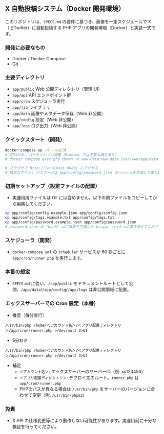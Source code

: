 ## X 自動投稿システム（Docker 開発環境）

このリポジトリは、`SPECS.md` の要件に基づき、画像を一定スケジュールで X（旧Twitter）に自動投稿する PHP アプリの開発環境（Docker）と実装一式です。

### 開発に必要なもの
- Docker / Docker Compose
- Git

### 主要ディレクトリ
- `app/public` Web 公開ディレクトリ（管理 UI）
- `app/api` API エンドポイント群
- `app/cron` スケジューラ実行
- `app/lib` ライブラリ
- `app/data` 画像やメタデータ保存（Web 非公開）
- `app/config` 設定（Web 非公開）
- `app/logs` ログ出力（Web 非公開）

### クイックスタート（開発）
```bash
docker compose up -d --build
# 初回のみ: パーミッション調整（Windows では不要な場合あり）
# docker compose exec php chown -R www-data:www-data /var/www/app/data /var/www/app/logs

# ブラウザで http://localhost:8080/ にアクセス
# 既定ログイン: パスワードは app/config/password.json のハッシュを生成して差し替えてください
```

### 初期セットアップ（設定ファイルの配置）
- 実運用用ファイルは Git には含めません。以下の例ファイルをコピーしてから編集してください。

```bash
cp app/config/config.example.json app/config/config.json
cp app/config/tags.example.txt app/config/tags.txt
cp app/config/password.example.json app/config/password.json
# password.json の "hash" はご自身で生成した bcrypt ハッシュに置き換えてください
```

### スケジューラ（開発）
- `docker-compose.yml` の `scheduler` サービスが 60 秒ごとに `app/cron/runner.php` を実行します。

### 本番の想定
- `SPECS.md` に従い、`/app/public` をドキュメントルートとして公開、`/app/data`/`/app/config`/`/app/logs` は非公開領域に配置。

### エックスサーバーでの Cron 設定（本番）
- 推奨（毎分実行）
```
/usr/bin/php /home/＜アカウント名＞/＜アプリ配置ディレクトリ＞/app/cron/runner.php >/dev/null 2>&1
```
- 5分おき
```
/usr/bin/php /home/＜アカウント名＞/＜アプリ配置ディレクトリ＞/app/cron/runner.php >/dev/null 2>&1
```
- 補足
  - `＜アカウント名＞`: エックスサーバーのサーバーID（例: xs123456）
  - `＜アプリ配置ディレクトリ＞`: デプロイ先のルート。`runner.php` は `app/cron/runner.php`
  - PHPのパスが異なる場合は `/usr/bin/php` をサーバーのバージョンに合わせて変更（例: `/usr/bin/php82`）

### 免責
- X API の仕様変更等により動作しない可能性があります。実運用前に十分な検証を行ってください。


